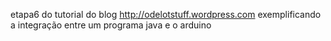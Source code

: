 etapa6 do tutorial do blog http://odelotstuff.wordpress.com exemplificando a integração entre um programa java e o arduino